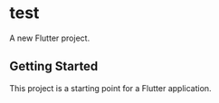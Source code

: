 # test

A new Flutter project.

## Getting Started

This project is a starting point for a Flutter application.


